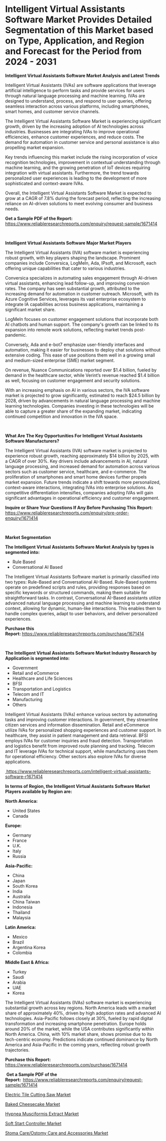 <p><h1>Intelligent Virtual Assistants Software Market Provides Detailed Segmentation of this Market based on Type, Application, and Region and Forecast for the Period from 2024 - 2031</h1></p><p><strong>Intelligent Virtual Assistants Software Market Analysis and Latest Trends</strong></p>
<p><p>Intelligent Virtual Assistants (IVAs) are software applications that leverage artificial intelligence to perform tasks and provide services for users through natural language processing and machine learning. IVAs are designed to understand, process, and respond to user queries, offering seamless interaction across various platforms, including smartphones, smart homes, and customer service channels.</p><p>The Intelligent Virtual Assistants Software Market is experiencing significant growth, driven by the increasing adoption of AI technologies across industries. Businesses are integrating IVAs to improve operational efficiencies, enhance customer experiences, and reduce costs. The demand for automation in customer service and personal assistance is also propelling market expansion.</p><p>Key trends influencing this market include the rising incorporation of voice recognition technologies, improvement in contextual understanding through machine learning, and the growing penetration of IoT devices requiring integration with virtual assistants. Furthermore, the trend towards personalized user experiences is leading to the development of more sophisticated and context-aware IVAs.</p><p>Overall, the Intelligent Virtual Assistants Software Market is expected to grow at a CAGR of 7.8% during the forecast period, reflecting the increasing reliance on AI-driven solutions to meet evolving consumer and business needs.</p></p>
<p><strong>Get a Sample PDF of the Report:&nbsp;</strong> <a href="https://www.reliableresearchreports.com/enquiry/request-sample/1671414?utm_campaign=1333&utm_medium=2&utm_source=Github&utm_content=ia&utm_term=10102024&utm_id=intelligent-virtual-assistants-software">https://www.reliableresearchreports.com/enquiry/request-sample/1671414</a></p>
<p>&nbsp;</p>
<p><strong>Intelligent Virtual Assistants Software Major Market Players</strong></p>
<p><p>The Intelligent Virtual Assistants (IVA) software market is experiencing robust growth, with key players shaping the landscape. Prominent companies include Conversica, LogMeIn, Ada, IPsoft, and Microsoft, each offering unique capabilities that cater to various industries.</p><p>Conversica specializes in automating sales engagement through AI-driven virtual assistants, enhancing lead follow-up, and improving conversion rates. The company has seen substantial growth, attributed to the increasing demand for automation in customer outreach. Microsoft, with its Azure Cognitive Services, leverages its vast enterprise ecosystem to integrate IA capabilities across business applications, maintaining a significant market share.</p><p>LogMeIn focuses on customer engagement solutions that incorporate both AI chatbots and human support. The company's growth can be linked to its expansion into remote work solutions, reflecting market trends post-pandemic.</p><p>Conversely, Ada and e-bot7 emphasize user-friendly interfaces and automation, making it easier for businesses to deploy chat solutions without extensive coding. This ease of use positions them well in a growing small and medium-sized enterprise (SME) market segment.</p><p>On revenue, Nuance Communications reported over $1.4 billion, fueled by demand in the healthcare sector, while Verint’s revenue reached $1.4 billion as well, focusing on customer engagement and security solutions.</p><p>With an increasing emphasis on AI in various sectors, the IVA software market is projected to grow significantly, estimated to reach $24.5 billion by 2028, driven by advancements in natural language processing and machine learning technologies. Companies investing in these technologies will be able to capture a greater share of the expanding market, indicating continued competition and innovation in the IVA space.</p></p>
<p>&nbsp;</p>
<p><strong>What Are The Key Opportunities For Intelligent Virtual Assistants Software Manufacturers?</strong></p>
<p><p>The Intelligent Virtual Assistants (IVA) software market is projected to experience robust growth, reaching approximately $14 billion by 2025, with a CAGR of over 30%. Key drivers include advancements in AI, natural language processing, and increased demand for automation across various sectors such as customer service, healthcare, and e-commerce. The proliferation of smartphones and smart home devices further propels market expansion. Future trends indicate a shift towards more personalized, context-aware interactions, integrating IVAs into enterprise solutions. As competitive differentiation intensifies, companies adopting IVAs will gain significant advantages in operational efficiency and customer engagement.</p></p>
<p><strong>Inquire or Share Your Questions If Any Before Purchasing This Report:</strong> <a href="https://www.reliableresearchreports.com/enquiry/pre-order-enquiry/1671414?utm_campaign=1333&utm_medium=2&utm_source=Github&utm_content=ia&utm_term=10102024&utm_id=intelligent-virtual-assistants-software">https://www.reliableresearchreports.com/enquiry/pre-order-enquiry/1671414</a></p>
<p>&nbsp;</p>
<p><strong>Market Segmentation</strong></p>
<p><strong>The Intelligent Virtual Assistants Software Market Analysis by types is segmented into:</strong></p>
<p><ul><li>Rule Based</li><li>Conversational AI Based</li></ul></p>
<p><p>The Intelligent Virtual Assistants Software market is primarily classified into two types: Rule-Based and Conversational AI-Based. Rule-Based systems operate on predefined scripts and rules, providing responses based on specific keywords or structured commands, making them suitable for straightforward tasks. In contrast, Conversational AI-Based assistants utilize advanced natural language processing and machine learning to understand context, allowing for dynamic, human-like interactions. This enables them to handle complex queries, adapt to user behaviors, and deliver personalized experiences.</p></p>
<p><strong>Purchase this Report:&nbsp;</strong><a href="https://www.reliableresearchreports.com/purchase/1671414?utm_campaign=1333&utm_medium=2&utm_source=Github&utm_content=ia&utm_term=10102024&utm_id=intelligent-virtual-assistants-software">https://www.reliableresearchreports.com/purchase/1671414</a></p>
<p>&nbsp;</p>
<p><strong>The Intelligent Virtual Assistants Software Market Industry Research by Application is segmented into:</strong></p>
<p><ul><li>Government</li><li>Retail and eCommerce</li><li>Healthcare and Life Sciences</li><li>BFSI</li><li>Transportation and Logistics</li><li>Telecom and IT</li><li>Manufacturing</li><li>Others</li></ul></p>
<p><p>Intelligent Virtual Assistants (IVAs) enhance various sectors by automating tasks and improving customer interactions. In government, they streamline citizen services and information dissemination. Retail and eCommerce utilize IVAs for personalized shopping experiences and customer support. In healthcare, they assist in patient management and data retrieval. BFSI employs IVAs for customer inquiries and fraud detection. Transportation and logistics benefit from improved route planning and tracking. Telecom and IT leverage IVAs for technical support, while manufacturing uses them for operational efficiency. Other sectors also explore IVAs for diverse applications.</p></p>
<p><a href="https://www.reliableresearchreports.com/intelligent-virtual-assistants-software-r1671414?utm_campaign=1333&utm_medium=2&utm_source=Github&utm_content=ia&utm_term=10102024&utm_id=intelligent-virtual-assistants-software">&nbsp;https://www.reliableresearchreports.com/intelligent-virtual-assistants-software-r1671414</a></p>
<p><strong>In terms of Region, the Intelligent Virtual Assistants Software Market Players available by Region are:</strong></p>
<p>
    <p> <strong> North America: </strong>
        <ul>
            <li>United States</li>
            <li>Canada</li>
        </ul>
        </p> 
    <p> <strong> Europe: </strong>
        <ul>
            <li>Germany</li>
            <li>France</li>
            <li>U.K.</li>
            <li>Italy</li>
            <li>Russia</li>
        </ul>
        </p> 
    <p> <strong> Asia-Pacific: </strong>
        <ul>
            <li>China</li>
            <li>Japan</li>
            <li>South Korea</li>
            <li>India</li>
            <li>Australia</li>
            <li>China Taiwan</li>
            <li>Indonesia</li>
            <li>Thailand</li>
            <li>Malaysia</li>
        </ul>
        </p> 
    <p> <strong> Latin America: </strong>
        <ul>
            <li>Mexico</li>
            <li>Brazil</li>
            <li>Argentina Korea</li>
            <li>Colombia</li>
        </ul>
        </p> 
    <p> <strong> Middle East & Africa: </strong>
        <ul>
            <li>Turkey</li>
            <li>Saudi</li>
            <li>Arabia</li>
            <li>UAE</li>
            <li>Korea</li>
        </ul>
    </p>
    </p>
<p><p>The Intelligent Virtual Assistants (IVAs) software market is experiencing substantial growth across key regions. North America leads with a market share of approximately 40%, driven by high adoption rates and advanced AI technologies. Asia-Pacific follows closely at 30%, fueled by rapid digital transformation and increasing smartphone penetration. Europe holds around 20% of the market, while the USA contributes significantly within North America. China, with 10% market share, shows promise due to its tech-centric economy. Predictions indicate continued dominance by North America and Asia-Pacific in the coming years, reflecting robust growth trajectories.</p></p>
<p><strong>Purchase this Report: </strong><a href="https://www.reliableresearchreports.com/purchase/1671414?utm_campaign=1333&utm_medium=2&utm_source=Github&utm_content=ia&utm_term=10102024&utm_id=intelligent-virtual-assistants-software">https://www.reliableresearchreports.com/purchase/1671414</a></p>
<p>&nbsp;<strong>Get a Sample PDF of the Report:&nbsp;&nbsp;</strong><a href="https://www.reliableresearchreports.com/enquiry/request-sample/1671414?utm_campaign=1333&utm_medium=2&utm_source=Github&utm_content=ia&utm_term=10102024&utm_id=intelligent-virtual-assistants-software">https://www.reliableresearchreports.com/enquiry/request-sample/1671414</a></p>
<p><strong></strong></p>
<p><p><a href="https://www.linkedin.com/pulse/global-electric-tile-cutting-saw-market-focus-product-type-fixed-qtqqc?utm_campaign=1333&utm_medium=2&utm_source=Github&utm_content=ia&utm_term=10102024&utm_id=intelligent-virtual-assistants-software">Electric Tile Cutting Saw Market</a></p><p><a href="https://www.linkedin.com/pulse/baked-cheesecake-market-forecast-global-trends-analysis-qwycc?utm_campaign=1333&utm_medium=2&utm_source=Github&utm_content=ia&utm_term=10102024&utm_id=intelligent-virtual-assistants-software">Baked Cheesecake Market</a></p><p><a href="https://www.linkedin.com/pulse/global-hypnea-musciformis-extract-industry-research-report-competitive-1xfpf?utm_campaign=1333&utm_medium=2&utm_source=Github&utm_content=ia&utm_term=10102024&utm_id=intelligent-virtual-assistants-software">Hypnea Musciformis Extract Market</a></p><p><a href="https://www.linkedin.com/pulse/soft-start-controller-market-ecosystem-competitive-landscape-og3rc?utm_campaign=1333&utm_medium=2&utm_source=Github&utm_content=ia&utm_term=10102024&utm_id=intelligent-virtual-assistants-software">Soft Start Controller Market</a></p><p><a href="https://github.com/nathandecarvalho/Market-Research-Report-List-5/blob/main/stoma-careostomy-care-and-accessories-market.md?utm_campaign=1333&utm_medium=2&utm_source=Github&utm_content=ia&utm_term=10102024&utm_id=intelligent-virtual-assistants-software">Stoma Care/Ostomy Care and Accessories Market</a></p></p>